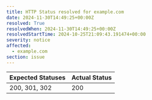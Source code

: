 ```yaml
---
title: HTTP Status resolved for example.com
date: 2024-11-30T14:49:25+00:00Z
resolved: True
resolvedWhen: 2024-11-30T14:49:25+00:00Z
resolvedStartTime: 2024-10-25T21:09:43.191474+00:00
severity: notice
affected:
  - example.com
section: issue
---
```


| Expected Statuses | Actual Status  |
|-------------------|----------------|
| 200, 301, 302 | 200 |
